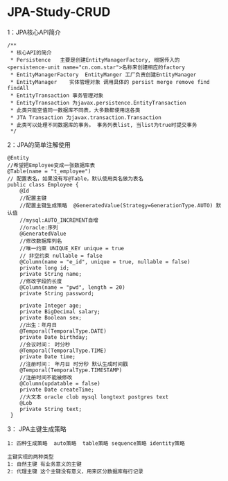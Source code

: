 # JPA-Study-CRUD
1：JPA核心API简介
    
    /**
     * 核心API的简介
     * Persistence   主要是创建EntityManagerFactory, 根据传入的   <persistence-unit name="cn.com.star">名称来创建相应的factory
     * EntityManagerFactory  EntityManger 工厂负责创建EntityManager
     * EntityManager    实体管理对象 调用具体的 persist merge remove find findAll
     * EntityTransaction 事务管理对象 
     * EntityTransaction 为javax.persistence.EntityTransaction
     * 此类只能空值同一数据库不同表，大多数都使用这各类
     * JTA Transaction 为javax.transaction.Transaction
     * 此类可以处理不同数据库的事务。 事务列表list, 当list为true时提交事务
     */
     
2：JPA的简单注解使用

    @Entity
    //希望把Employee变成一张数据库表
    @Table(name = "t_employee")
    // 配置表名，如果没有写@Table，默认使用类名做为表名
    public class Employee {
        @Id
        //配置主键
        //配置主键生成策略  @GeneratedValue(Strategy=GenerationType.AUTO) 默认值
        //mysql:AUTO_INCREMENT自增
        //oracle:序列
        @GeneratedValue
        //修改数据库列名
        //唯一约束 UNIQUE_KEY unique = true
        // 非空约束 nullable = false
        @Column(name = "e_id", unique = true, nullable = false)
        private long id;
        private String name;
        //修改字段的长度
        @Column(name = "pwd", length = 20)
        private String password;
    
        private Integer age;
        private BigDecimal salary;
        private Boolean sex;
        //出生：年月日
        @Temporal(TemporalType.DATE)
        private Date birthday;
        //会议时间： 时分秒
        @Temporal(TemporalType.TIME)
        private Date time;
        //注册时间： 年月日 时分秒 默认生成时间戳
        @Temporal(TemporalType.TIMESTAMP)
        //注册时间不能被修改
        @Column(updatable = false)
        private Date createTime;
        //大文本 oracle clob mysql longtext postgres text
        @Lob
        private String text;
     }   

3： JPA主键生成策略
    
    1: 四种生成策略  auto策略  table策略 sequence策略 identity策略
    
    主键实现的两种类型
    1: 自然主键 有业务意义的主键
    2: 代理主键 这个主键没有意义，用来区分数据库每行记录